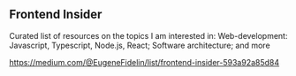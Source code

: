 ## Frontend Insider

Curated list of resources on the topics I am interested in: Web-development: Javascript, Typescript, Node.js, React; Software architecture; and more

https://medium.com/@EugeneFidelin/list/frontend-insider-593a92a85d84

